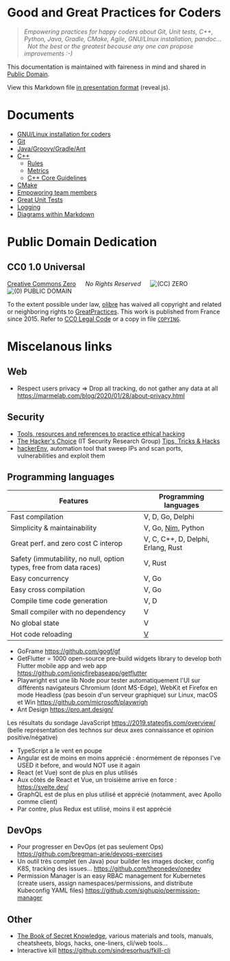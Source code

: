 Good and Great Practices for Coders
===================================

> *Empowering practices for happy coders about Git, Unit tests, C++, Python, Java, Gradle, CMake, Agile, GNU/LInux installation, pandoc... &nbsp; Not the best or the greatest because any one can propose improvements :-)*

This documentation is maintained with faireness in mind and shared in [Public Domain](#public-domain-dedication).

View this Markdown file [in presentation format](http://olibre.github.io/GreatPractices/pres.html#/) (reveal.js).


Documents
=========

* [GNU/Linux installation for coders](./install)
* [Git](./git)
* [Java/Groovy/Gradle/Ant](./java)
* [C++](./cpp)
    * [Rules](cpp/rules.md)
    * [Metrics](cpp/lint.md)
    * [C++ Core Guidelines](cpp/cpp_core_guidelines.md)
* [CMake](./cmake)
* [Empoworing team members](./team)
* [Great Unit Tests](./unit-test)
* [Logging](./log)
* [Diagrams within Markdown](./markdown)


Public Domain Dedication
========================
CC0 1.0 Universal
-----------------

[Creative Commons Zero] &emsp; *No Rights Reserved*  &emsp; ![(CC) ZERO] &nbsp; ![(0) PUBLIC DOMAIN]

[Creative Commons Zero]: https://creativecommons.org/publicdomain/zero/1.0/deed "CC0 summary for non-lawyers" 
[(CC) ZERO]:             https://licensebuttons.net/l/zero/1.0/80x15.png "Logo Creative Commons Zero (CC0) 1.0"
[(0) PUBLIC DOMAIN]:     https://licensebuttons.net/p/zero/1.0/80x15.png "Logo CC0 1.0 Public Domain"

To the extent possible under law, [olibre](mailto:olibre@Lmap.org) 
has waived all copyright and related or neighboring rights to [GreatPractices]. 
This work is published from France since 2015.
Refer to [CC0 Legal Code] or a copy in file [`COPYING`].

[CC0 Legal Code]: https://creativecommons.org/publicdomain/zero/1.0/legalcode "CC0 full legal text for lawyers"
[GreatPractices]: https://github.com/olibre/GreatPractices "GreatPractices project hosted on GitHub" 
[`COPYING`]:      ./COPYING



Miscelanous links
=================

Web
---

* Respect users privacy => Drop all tracking, do not gather any data at all  https://marmelab.com/blog/2020/01/28/about-privacy.html


Security
--------

* [Tools, resources and references to practice ethical hacking](https://github.com/sundowndev/hacker-roadmap)
* [The Hacker's Choice](https://github.com/hackerschoice) (IT Security Research Group) [Tips, Tricks & Hacks](https://github.com/hackerschoice/thc-tips-tricks-hacks-cheat-sheet)
* [hackerEnv](https://github.com/abdulr7mann/hackerEnv), automation tool that sweep IPs and scan ports, vulnerabilities and exploit them


Programming languages
---------------------

|Features                            | Programming languages |
|----------------------------------- | --------------------- |
|Fast compilation                    | V, D, Go, Delphi|
|Simplicity & maintainability        | V, Go, [Nim](https://nim-lang.org/), Python |
|Great perf. and zero cost C interop | V, C, C++, D, Delphi, Erlang, Rust|
|Safety (immutability, no null, option types, free from data races) | V, Rust|
|Easy concurrency                    | V, Go|
|Easy cross compilation              | V, Go|
|Compile time code generation        | V, D |
|Small compiler with no dependency   | V    |
|No global state                     | V    |
|Hot code reloading                  | [V](https://vlang.io)    |

* GoFrame https://github.com/gogf/gf
* GetFlutter = 1000 open-source pre-build widgets library to develop both Flutter mobile app and web app https://github.com/ionicfirebaseapp/getflutter
* Playwright est une lib Node pour tester automatiquement l'UI sur différents navigateurs Chromium (dont MS-Edge), WebKit et Firefox en mode Headless (pas besoin d'un serveur graphique) sur Linux, macOS et Win https://github.com/microsoft/playwrigh
* Ant Design https://pro.ant.design/

Les résultats du sondage JavaScript https://2019.stateofjs.com/overview/  
(belle représentation des technos sur deux axes connaissance et opinion positive/négative)

* TypeScript a le vent en poupe
* Angular est de moins en moins apprécié : énormément de réponses I've USED it before, and would NOT use it again
* React (et Vue) sont de plus en plus utilisés
* Aux côtés de React et Vue, un troisième arrive en force : https://svelte.dev/
* GraphQL est de plus en plus utilisé et apprécié (notamment, avec Apollo comme client)
* Par contre, plus Redux est utilisé, moins il est apprécié 


DevOps
------

* Pour progresser en DevOps (et pas seulement Ops) https://github.com/bregman-arie/devops-exercises
* Un outil très complet (en Java) pour builder les images docker, config K8S, tracking des issues… https://github.com/theonedev/onedev
* Permission Manager is an easy RBAC management for Kubernetes (create users, assign namespaces/permissions, and distribute Kubeconfig YAML files) https://github.com/sighupio/permission-manager


Other
-----

* [The Book of Secret Knowledge](https://github.com/trimstray/the-book-of-secret-knowledge/blob/master/README.md#anger-table-of-contents), various materials and tools, manuals, cheatsheets, blogs, hacks, one-liners, cli/web tools…
* Interactive kill https://github.com/sindresorhus/fkill-cli

